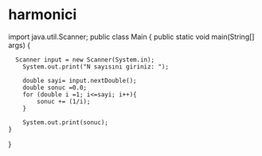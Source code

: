# harmonici
import java.util.Scanner;
public class Main {
    public static void main(String[] args) {
     
      Scanner input = new Scanner(System.in);
        System.out.print("N sayısını giriniz: ");
        
        double sayi= input.nextDouble();
        double sonuc =0.0;
        for (double i =1; i<=sayi; i++){
            sonuc += (1/i);
        }
        
        System.out.print(sonuc);
    }
}

